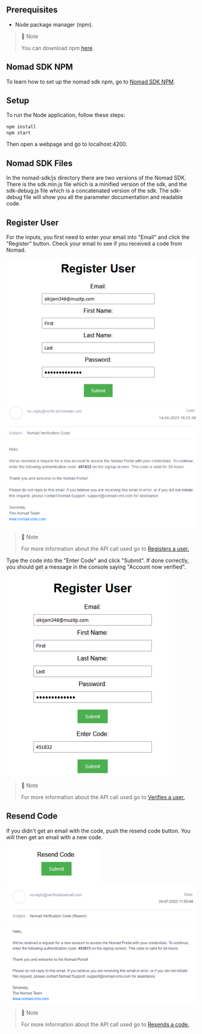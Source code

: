 ## Prerequisites

- Node package manager (npm).

> 📘 Note
> 
> You can download npm [here](https://nodejs.org/en/download).

## Nomad SDK NPM

To learn how to set up the nomad sdk npm, go to [Nomad SDK NPM](doc:nomad-sdk).

## Setup

To run the Node application, follow these steps:
```
npm install
npm start
```

Then open a webpage and go to localhost:4200.

## Nomad SDK Files

In the nomad-sdk/js directory there are two versions of the Nomad SDK. There is the sdk.min.js file which is a minified version of the sdk, and the sdk-debug.js file which is a concatenated version of the sdk. The sdk-debug file will show you all the parameter documentation and readable code.

## Register User

For the inputs, you first need to enter your email into "Email" and click the "Register" button. Check your email to see if you received a code from Nomad.

![](images/register-user.png)
![](images/register-email.png)
> 📘 Note
> 
> For more information about the API call used go to [Registers a user.](ref:register-1)

Type the code into the "Enter Code" and click "Submit". If done correctly, you should get a message in the console saying "Account now verified".

![](images/enter-code.png)
> 📘 Note
> 
> For more information about the API call used go to [Verifies a user.](ref:verify-1)

## Resend Code

If you didn't get an email with the code, push the resend code button. You will then get an email with a new code.

![](images/resend-code.png)
![](images/resend-email.png)
> 📘 Note
> 
> For more information about the API call used go to [Resends a code.](ref:resendcode)